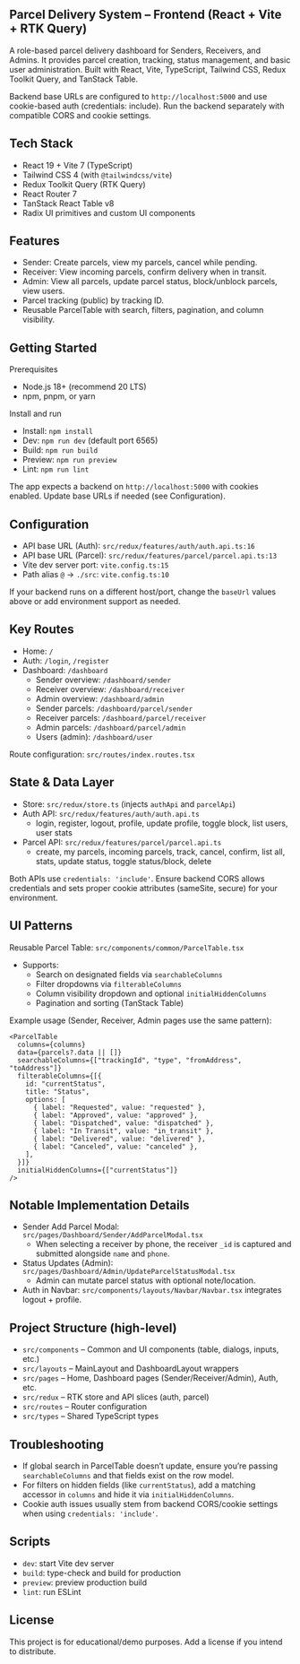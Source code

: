 ## Parcel Delivery System – Frontend (React + Vite + RTK Query)

A role-based parcel delivery dashboard for Senders, Receivers, and Admins. It provides parcel creation, tracking, status management, and basic user administration. Built with React, Vite, TypeScript, Tailwind CSS, Redux Toolkit Query, and TanStack Table.

Backend base URLs are configured to `http://localhost:5000` and use cookie-based auth (credentials: include). Run the backend separately with compatible CORS and cookie settings.

## Tech Stack

- React 19 + Vite 7 (TypeScript)
- Tailwind CSS 4 (with `@tailwindcss/vite`)
- Redux Toolkit Query (RTK Query)
- React Router 7
- TanStack React Table v8
- Radix UI primitives and custom UI components

## Features

- Sender: Create parcels, view my parcels, cancel while pending.
- Receiver: View incoming parcels, confirm delivery when in transit.
- Admin: View all parcels, update parcel status, block/unblock parcels, view users.
- Parcel tracking (public) by tracking ID.
- Reusable ParcelTable with search, filters, pagination, and column visibility.

## Getting Started

Prerequisites
- Node.js 18+ (recommend 20 LTS)
- npm, pnpm, or yarn

Install and run
- Install: `npm install`
- Dev: `npm run dev` (default port 6565)
- Build: `npm run build`
- Preview: `npm run preview`
- Lint: `npm run lint`

The app expects a backend on `http://localhost:5000` with cookies enabled. Update base URLs if needed (see Configuration).

## Configuration

- API base URL (Auth): `src/redux/features/auth/auth.api.ts:16`
- API base URL (Parcel): `src/redux/features/parcel/parcel.api.ts:13`
- Vite dev server port: `vite.config.ts:15`
- Path alias `@` -> `./src`: `vite.config.ts:10`

If your backend runs on a different host/port, change the `baseUrl` values above or add environment support as needed.

## Key Routes

- Home: `/`
- Auth: `/login`, `/register`
- Dashboard: `/dashboard`
  - Sender overview: `/dashboard/sender`
  - Receiver overview: `/dashboard/receiver`
  - Admin overview: `/dashboard/admin`
  - Sender parcels: `/dashboard/parcel/sender`
  - Receiver parcels: `/dashboard/parcel/receiver`
  - Admin parcels: `/dashboard/parcel/admin`
  - Users (admin): `/dashboard/user`

Route configuration: `src/routes/index.routes.tsx`

## State & Data Layer

- Store: `src/redux/store.ts` (injects `authApi` and `parcelApi`)
- Auth API: `src/redux/features/auth/auth.api.ts`
  - login, register, logout, profile, update profile, toggle block, list users, user stats
- Parcel API: `src/redux/features/parcel/parcel.api.ts`
  - create, my parcels, incoming parcels, track, cancel, confirm, list all, stats, update status, toggle status/block, delete

Both APIs use `credentials: 'include'`. Ensure backend CORS allows credentials and sets proper cookie attributes (sameSite, secure) for your environment.

## UI Patterns

Reusable Parcel Table: `src/components/common/ParcelTable.tsx`
- Supports:
  - Search on designated fields via `searchableColumns`
  - Filter dropdowns via `filterableColumns`
  - Column visibility dropdown and optional `initialHiddenColumns`
  - Pagination and sorting (TanStack Table)

Example usage (Sender, Receiver, Admin pages use the same pattern):

```tsx
<ParcelTable
  columns={columns}
  data={parcels?.data || []}
  searchableColumns={["trackingId", "type", "fromAddress", "toAddress"]}
  filterableColumns={[{
    id: "currentStatus",
    title: "Status",
    options: [
      { label: "Requested", value: "requested" },
      { label: "Approved", value: "approved" },
      { label: "Dispatched", value: "dispatched" },
      { label: "In Transit", value: "in_transit" },
      { label: "Delivered", value: "delivered" },
      { label: "Canceled", value: "canceled" },
    ],
  }]}
  initialHiddenColumns={["currentStatus"]}
/>
```

## Notable Implementation Details

- Sender Add Parcel Modal: `src/pages/Dashboard/Sender/AddParcelModal.tsx`
  - When selecting a receiver by phone, the receiver `_id` is captured and submitted alongside `name` and `phone`.
- Status Updates (Admin): `src/pages/Dashboard/Admin/UpdateParcelStatusModal.tsx`
  - Admin can mutate parcel status with optional note/location.
- Auth in Navbar: `src/components/layouts/Navbar/Navbar.tsx` integrates logout + profile.

## Project Structure (high-level)

- `src/components` – Common and UI components (table, dialogs, inputs, etc.)
- `src/layouts` – MainLayout and DashboardLayout wrappers
- `src/pages` – Home, Dashboard pages (Sender/Receiver/Admin), Auth, etc.
- `src/redux` – RTK store and API slices (auth, parcel)
- `src/routes` – Router configuration
- `src/types` – Shared TypeScript types

## Troubleshooting

- If global search in ParcelTable doesn’t update, ensure you’re passing `searchableColumns` and that fields exist on the row model.
- For filters on hidden fields (like `currentStatus`), add a matching accessor in `columns` and hide it via `initialHiddenColumns`.
- Cookie auth issues usually stem from backend CORS/cookie settings when using `credentials: 'include'`.

## Scripts

- `dev`: start Vite dev server
- `build`: type-check and build for production
- `preview`: preview production build
- `lint`: run ESLint

## License

This project is for educational/demo purposes. Add a license if you intend to distribute.

